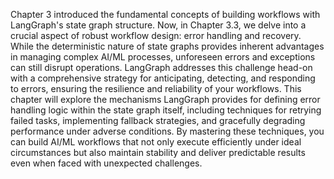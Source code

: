 Chapter 3 introduced the fundamental concepts of building workflows with LangGraph's state graph structure.  Now, in Chapter 3.3, we delve into a crucial aspect of robust workflow design: error handling and recovery.  While the deterministic nature of state graphs provides inherent advantages in managing complex AI/ML processes, unforeseen errors and exceptions can still disrupt operations. LangGraph addresses this challenge head-on with a comprehensive strategy for anticipating, detecting, and responding to errors, ensuring the resilience and reliability of your workflows. This chapter will explore the mechanisms LangGraph provides for defining error handling logic within the state graph itself, including techniques for retrying failed tasks, implementing fallback strategies, and gracefully degrading performance under adverse conditions.  By mastering these techniques, you can build AI/ML workflows that not only execute efficiently under ideal circumstances but also maintain stability and deliver predictable results even when faced with unexpected challenges.
